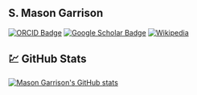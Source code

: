 ## S. Mason Garrison

[![ORCID Badge](https://img.shields.io/badge/ORCID-iD-green)](https://orcid.org/my-orcid?orcid=0000-0002-4804-6003)
[![Google Scholar Badge](https://img.shields.io/badge/Google-Scholar-blue)](https://scholar.google.com/citations?user=5to21boAAAAJ&hl=en)
[![Wikipedia](https://img.shields.io/badge/Wikipedia-%23000000.svg?logo=wikipedia&logoColor=white)](https://en.wikipedia.org/wiki/User:Smasongarrison)

## &#x1f4b9; GitHub Stats
[![Mason Garrison's GitHub stats](https://github-readme-stats.vercel.app/api?username=smasongarrison&show_icons=true&theme=vision-friendly-dark)](https://github.com/smasongarrison/smasongarrison)

<!--
**smasongarrison/smasongarrison** is a ✨ _special_ ✨ repository because its `README.md` (this file) appears on your GitHub profile.

Here are some ideas to get you started:

- 🔭 I’m currently working on ...
- 🌱 I’m currently learning ...
- 👯 I’m looking to collaborate on ...
- 🤔 I’m looking for help with ...
- 💬 Ask me about ...
- 📫 How to reach me: ...
- 😄 Pronouns: ...
- ⚡ Fun fact: ...
-->
